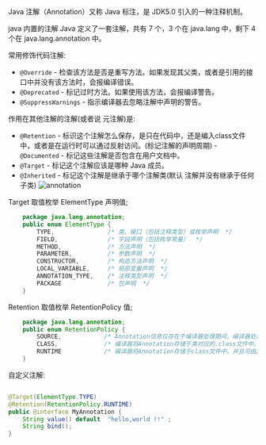 Java 注解（Annotation）又称 Java 标注，是 JDK5.0 引入的一种注释机制。

java 内置的注解
Java 定义了一套注解，共有 7 个，3 个在 java.lang 中，剩下 4 个在 java.lang.annotation 中。

常用修饰代码注解:
- `@Override` - 检查该方法是否是重写方法。如果发现其父类，或者是引用的接口中并没有该方法时，会报编译错误。
- `@Deprecated` - 标记过时方法。如果使用该方法，会报编译警告。
- `@SuppressWarnings` - 指示编译器去忽略注解中声明的警告。

作用在其他注解的注解(或者说 元注解)是:
- `@Retention` - 标识这个注解怎么保存，是只在代码中，还是编入class文件中，或者是在运行时可以通过反射访问。(标记注解的声明周期)
-` @Documented` - 标记这些注解是否包含在用户文档中。
- `@Target` - 标记这个注解应该是哪种 Java 成员。
- `@Inherited` - 标记这个注解是继承于哪个注解类(默认 注解并没有继承于任何子类)
![annotation](https://www.runoob.com/wp-content/uploads/2019/08/28123151-d471f82eb2bc4812b46cc5ff3e9e6b82.jpg)


Target 取值枚举 ElementType 声明值;

```java
    package java.lang.annotation;
    public enum ElementType {
        TYPE,               /* 类、接口（包括注释类型）或枚举声明  */
        FIELD,              /* 字段声明（包括枚举常量）  */
        METHOD,             /* 方法声明  */
        PARAMETER,          /* 参数声明  */
        CONSTRUCTOR,        /* 构造方法声明  */
        LOCAL_VARIABLE,     /* 局部变量声明  */
        ANNOTATION_TYPE,    /* 注释类型声明  */
        PACKAGE             /* 包声明  */
    }
```

Retention 取值枚举 RetentionPolicy 值;

```java
    package java.lang.annotation;
    public enum RetentionPolicy {
        SOURCE,            /* Annotation信息仅存在于编译器处理期间，编译器处理完之后就没有该Annotation信息了  */
        CLASS,             /* 编译器将Annotation存储于类对应的.class文件中。默认行为  */
        RUNTIME            /* 编译器将Annotation存储于class文件中，并且可由JVM读入 */
    }
```

自定义注解:

```java

@Target(ElementType.TYPE)
@Retention(RetentionPolicy.RUNTIME)
public @interface MyAnnotation {
    String value() default  "hello,world !!" ;
    String bind();
}

```